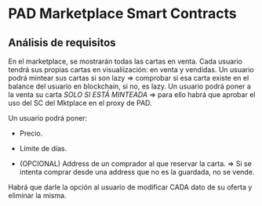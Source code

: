 # PAD Marketplace Smart Contracts

## Análisis de requisitos

En el marketplace, se mostrarán todas las cartas en venta.
Cada usuario tendrá sus propias cartas en visualiización: en venta y vendidas.
Un usuario podrá mintear sus cartas si son lazy => comprobar si esa carta existe en el balance del usuario en blockchain, si no, es lazy.
Un usuario podrá poner a la venta su carta *SOLO SI ESTÁ MINTEADA* => para ello habrá que aprobar el uso del SC del Mktplace en el proxy de PAD.

Un usuario podrá poner:

 - Precio.
 
 - Límite de días.
 
 - (OPCIONAL) Address de un comprador al que reservar la carta. => Si se intenta comprar desde una address que no es la guardada, no se vende.
 
Habrá que darle la opción al usuario de modificar CADA dato de su oferta y eliminar la misma. 
